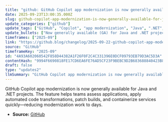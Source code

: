 ```yaml
---
title: "github: GitHub Copilot app modernization is now generally available for Java and .NET"
date: 2025-09-23T13:00:35.000Z
slug: github-copilot-app-modernization-is-now-generally-available-for-java-and-net
update_categories: ["github"]
update_tags: ["GitHub", "Copilot", "app modernization", "Java", ".NET", "GA", "containerization", "devtools"]
update_bullets: ["Now generally available (GA) for Java and .NET projects.", "Automates application assessment to identify modernization needs.", "Applies code transformations to update and refactor codebases.", "Patches builds to resolve compatibility or dependency issues.", "Containerizes services to prepare apps for cloud-native deployment.", "Aims to accelerate modernization workflows from weeks/months to days.", "Announced on the GitHub Blog changelog."]
timeframes: ["2025-09"]
link: "https://github.blog/changelog/2025-09-22-github-copilot-app-modernization-is-now-generally-available-for-java-and-net"
source: "GitHub"
timeframeKey: "2025-09"
id: "4A93A602060542F858D44382A1F26F0F2C4C331396E0DCF09793EB79D3AC5D3A"
contentHash: "9994F6690818FE17CD6EA6FE76AD5CF23F9BEBC9D2B683688840423B81648F30"
draft: false
type: "updates2"
llmSummary: "GitHub Copilot app modernization is now generally available for Java and .NET projects. The feature helps teams assess applications, apply automated code transformations, patch builds, and containerize services quickly—reducing modernization work to days."
---
```


GitHub Copilot app modernization is now generally available for Java and .NET projects. The feature helps teams assess applications, apply automated code transformations, patch builds, and containerize services quickly—reducing modernization work to days.

- **Source:** [GitHub](https://github.blog/changelog/2025-09-22-github-copilot-app-modernization-is-now-generally-available-for-java-and-net)
